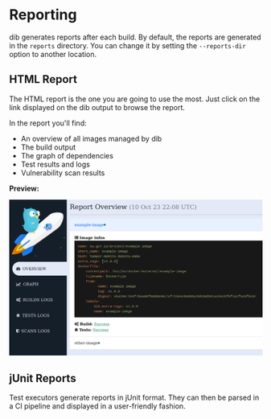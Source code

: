 Reporting
=========

dib generates reports after each build.
By default, the reports are generated in the `reports` directory. You can change it by setting the
`--reports-dir` option to another location.

## HTML Report

The HTML report is the one you are going to use the most.
Just click on the link displayed on the dib output to browse the report.

In the report you'll find:

- An overview of all images managed by dib
- The build output
- The graph of dependencies
- Test results and logs
- Vulnerability scan results

**Preview:**

![HTML Report](images/dib_report.png)

## jUnit Reports

Test executors generate reports in jUnit format. 
They can then be parsed in a CI pipeline and displayed in a user-friendly fashion.
